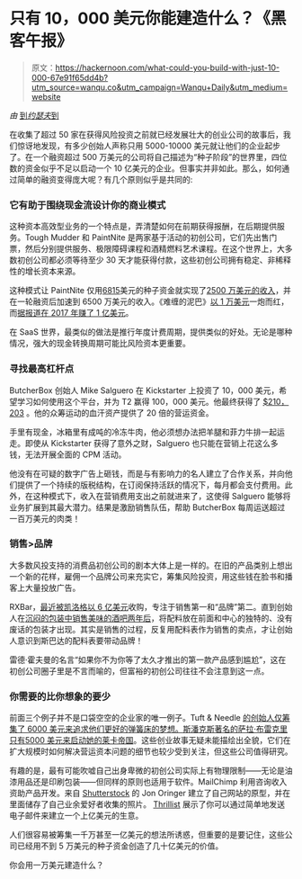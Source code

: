 # 只有 10，000 美元你能建造什么？《黑客午报》

> 原文：<https://hackernoon.com/what-could-you-build-with-just-10-000-67e91f65dd4b?utm_source=wanqu.co&utm_campaign=Wanqu+Daily&utm_medium=website>

*由* [到*约瑟夫*到](https://twitter.com/josephflaherty?ref=hackernoon.com)

在收集了超过 50 家在获得风险投资之前就已经发展壮大的创业公司的故事后，我们惊讶地发现，有多少创始人声称只用 5000-10000 美元就让他们的企业起步了。在一个融资超过 500 万美元的公司将自己描述为“种子阶段”的世界里，四位数的资金似乎不足以启动一个 10 亿美元的企业。但事实并非如此。那么，如何通过简单的融资变得庞大呢？有几个原则似乎是共同的:

### 它有助于围绕现金流设计你的商业模式

这种资本高效型业务的一个特点是，弄清楚如何在前期获得报酬，在后期提供服务。Tough Mudder 和 PaintNite 是两家基于活动的初创公司，它们先出售门票，然后分别提供服务、极限障碍课程和酒精燃料艺术课程。在这个世界上，大多数初创公司都必须等待至少 30 天才能获得付款，这些初创公司拥有稳定、非稀释性的增长资本来源。

这种模式让 PaintNite 仅用[6815](https://www.inc.com/magazine/201502/paul-keegan/art-stars.html?ref=hackernoon.com)美元的种子资金就实现了[2500 万美元的收入](https://www.inc.com/christine-lagorio/2016-inc5000-paint-nite.html?ref=hackernoon.com)，并在一轮融资后加速到 6500 万美元的收入。《难缠的泥巴》[以 1 万美元](https://www.inc.com/video/tough-mudder-grew-to-100-million-after-founder-started-it-with-his-last-10000.html?ref=hackernoon.com)一炮而红，而[据报道在 2017 年赚了 1 亿美元](http://www.businessinsider.com/how-tough-mudder-went-from-harvard-business-to-tv-show-on-sky-and-cbs-2017-1?ref=hackernoon.com)。

在 SaaS 世界，最类似的做法是推行年度计费周期，提供类似的好处。无论是哪种情况，强大的现金转换周期可能比风险资本更重要。

### 寻找最高杠杆点

ButcherBox 创始人 Mike Salguero 在 Kickstarter 上投资了 10，000 美元，希望学习如何使用这个平台，并为 T2 赢得 100，000 美元。他最终获得了 [$210，203](https://www.kickstarter.com/projects/butcherbox/butcherbox-open-your-door-to-healthy-100-grass-fed?ref=hackernoon.com) 。他的众筹运动的血汗资产提供了 20 倍的营运资金。

手里有现金，冰箱里有成吨的冷冻牛肉，他必须想办法把羊腿和菲力牛排一起运走。即使从 Kickstarter 获得了意外之财，Salguero 也只能在营销上花这么多钱，无法开展全面的 CPM 活动。

他没有在可疑的数字广告上砸钱，而是与有影响力的名人建立了合作关系，并向他们提供了一个持续的版税结构，在订阅保持活跃的情况下，每月都会支付费用。此外，在这种模式下，收入在营销费用支出之前就进来了，这使得 Salguero 能够将业务扩展到其最大潜力。结果是激励销售队伍，帮助 ButcherBox 每周运送超过一百万美元的肉类！

### 销售>品牌

大多数风投支持的消费品初创公司的剧本大体上是一样的。在旧的产品类别上想出一个新的花样，雇佣一个品牌公司来充实它，筹集风险投资，用这些钱在脸书和播客上大量投放广告。

RXBar，[最近被凯洛格以 6 亿美元](https://www.entrepreneur.com/article/308136?ref=hackernoon.com)收购，专注于销售第一和“品牌”第二。直到创始人在[沉闷的包装中销售美味的酒吧两年后](https://www.inc.com/magazine/201706/stephanie-schomer/rxbar-protein-bar-design-awards-2017.html?ref=hackernoon.com)，将配料放在前面和中心的独特的、没有废话的包装才出现。其实是销售的过程，反复用配料表作为销售的卖点，才让创始人意识到斯巴达的配料表要带动品牌！

雷德·霍夫曼的名言“如果你不为你等了太久才推出的第一款产品感到尴尬”，这在初创公司圈子里是不言而喻的，但富裕的初创公司往往不会注意到这一点。

### 你需要的比你想象的要少

前面三个例子并不是口袋空空的企业家的唯一例子。Tuft & Needle [的创始人仅筹集了 6000 美元来追求他们更好的弹簧床的梦想。斯潘克斯著名的萨拉·布雷克里只有](https://m.tuftandneedle.com/no-vc-d50cd26e38b7?ref=hackernoon.com)[5000 美元来启动她的莱卡帝国](https://www.forbes.com/sites/clareoconnor/2016/06/01/inside-forbes-historic-10-billion-richest-women-cover/?ref=hackernoon.com#3d6779955f84)。这些创业故事无疑未能描绘出全貌，它们在扩大规模时如何解决营运资本问题的细节也较少受到关注，但这些公司值得研究。

有趣的是，最有可能吹嘘自己出身卑微的初创公司实际上有物理限制——无论是油漆用品还是印刷包装——但同样的原则也适用于软件。MailChimp 利用咨询收入资助产品开发。来自 [Shutterstock](https://www.entrepreneur.com/article/272005?ref=hackernoon.com) 的 Jon Oringer 建立了自己网站的原型，并在里面储存了自己业余爱好者收集的照片。 [Thrillist](https://pando.com/2012/08/16/why-thrillist-raised-13-million-after-basically-bootstrapping-for-seven-years/?ref=hackernoon.com) 展示了你可以通过简单地发送电子邮件来建立一个上亿美元的生意。

人们很容易被筹集一千万甚至一亿美元的想法所诱惑，但重要的是要记住，这些公司已经用不到 5 万美元的种子资金创造了几十亿美元的价值。

你会用一万美元建造什么？